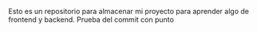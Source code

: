 Esto es un repositorio para almacenar mi proyecto para aprender algo de frontend y backend. Prueba del commit con punto
